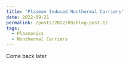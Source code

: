 ```yaml
---
title: 'Plasmon Induced Nonthermal Carriers'
date: 2022-09-21
permalink: /posts/2022/09/blog-post-1/
tags:
  - Plasmonics
  - Nonthermal Carriers
---
```


Come back later


